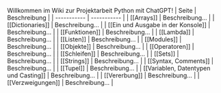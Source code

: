 Willkommen im Wiki zur Projektarbeit Python mit ChatGPT!
| Seite | Beschreibung |
| ----------- | ----------- |
| [[Arrays]] | Beschreibung... |
| [[Dictionaries]] | Beschreibung... |
| [[Ein und Ausgabe in der Konsole]] | Beschreibung... |
| [[Funktionen]] | Beschreibung... |
| [[Lambda]] | Beschreibung... |
| [[Listen]] | Beschreibung... |
| [[Modules]] | Beschreibung... |
| [[Objekte]] | Beschreibung... |
| [[Operatoren]] | Beschreibung... |
| [[Schleifen]] | Beschreibung... |
| [[Sets]] | Beschreibung... |
| [[Strings]] | Beschreibung... |
| [[Syntax, Comments]] | Beschreibung... |
| [[Tupel]] | Beschreibung... |
| [[Variablen, Datentypen und Casting]] | Beschreibung... |
| [[Vererbung]] | Beschreibung... |
| [[Verzweigungen]] | Beschreibung... |